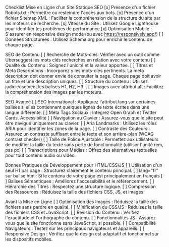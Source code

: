 Checklist Mise en Ligne d'un Site Statique
SEO
[x] Présence d'un fichier Robots.txt : Permettre ou resteindre l'accès aux bots.
[x] Présence d'un fichier Sitemap XML : Faciliter la compréhension de la structure du site par les moteurs de recherche.
[x] Vitesse du Site : Utilisez Google Lighthouse pour identifier les problèmes de performance
[x] Optimisation Mobile : S'assurer en responsive design mode (ou avec https://responsively.app/)
[ ] Données Structurées : Utilisez Schema.org pour enrichir le contenu de chaque page.

SEO de Contenu
[ ] Recherche de Mots-clés: Vérifier avec un outil comme Ubersuggest les mots clés recherchés en relation avec votre contenu
[ ] Qualité du Contenu : Soignez l'unicité et la valeur apportée.
[ ] Titres et Meta Descriptions : Incorporez y les mots-clés pertinents. La meta description doit donner envie de consulter la page. Chaque page doit avoir un titre et une description uniques.
[ ] Structure du contenu : Utilisez judicieusement les balises H1, H2, H3...
[ ] Images avec attribut alt : Facilitez la compréhension des images par les moteurs.

SEO Avancé
[ ] SEO International : Appliquez l'attribut lang sur certaines balises si elles contiennent quelques lignes de texte écrites dans une langue différente.
[ ] Méta Tags Sociaux : Intégrez Open Graph et Twitter Cards.
Accessibilité
[ ] Navigation au Clavier : Assurez-vous que le site peut être navigué uniquement au clavier.
[ ] Aria Landmarks : Utilisez les rôles ARIA pour identifier les zones de la page.
[ ] Contraste des Couleurs : Assurez un contraste suffisant entre le texte et son arrière-plan (WCAG contrast checker)
[ ] Taille de Police Ajustable : Permettez aux utilisateurs de modifier la taille du texte sans perte de fonctionnalité (utiliser l'unité rem, pas px)
[ ] Transcriptions pour Médias : Offrez des alternatives textuelles pour tout contenu audio ou vidéo.

Bonnes Pratiques de Développement pour HTML/CSS/JS
[ ] Utilisation d'un seul H1 par page : Structurez clairement le contenu principal.
[ ] lang="fr" sur balise html: Si le contenu de votre page est principalement en français
[ ] Balises Sémantiques : Améliorez l'accessibilité et le référencement.
[ ] Hiérarchie des Titres : Respectez une structure logique.
[ ] Compression des Ressources : Réduisez la taille des fichiers CSS, JS, et images.

Avant la Mise en Ligne
[ ] Optimisation des Images : Réduisez la taille des fichiers sans perdre en qualité.
[ ] Minification du CSS/JS : Réduisez la taille des fichiers CSS et JavaScript.
[ ] Révision du Contenu : Vérifiez l'exactitude et l'orthographe du contenu.
[ ] Fonctionnalités JS : Assurez-vous que le site fonctionne sans JavaScript, si possible.
[ ] Compatibilité Navigateurs : Testez sur les principaux navigateurs et appareils.
[ ] Responsive Design : Vérifiez que le design est adaptatif et fonctionnel sur les dispositifs mobiles.
